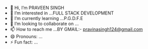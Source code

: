 - 👋 Hi, I’m PRAVEEN SINGH 
- 👀 I’m interested in ...FULL STACK DEVELOPMENT 
- 🌱 I’m currently learning ...P.G.D.F.E
- 💞️ I’m looking to collaborate on ...
- 📫 How to reach me ...BY GMAIL:- pravinasingh124@gmail.com
- 😄 Pronouns: ...
- ⚡ Fun fact: ...

<!---
Praveensingh963/Praveensingh963 is a ✨ special ✨ repository because its `README.md` (this file) appears on your GitHub profile.
You can click the Preview link to take a look at your changes.
--->
